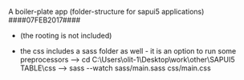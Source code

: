 A boiler-plate app (folder-structure for sapui5 applications) 
####07FEB2017####

 - (the rooting is not included)

 - the css includes a sass folder as well - it is an option to run some preprocessors
    --> cd C:\Users\olit-1\Desktop\work\other\SAPUI5 TABLE\css
    --> sass --watch sass/main.sass css/main.css